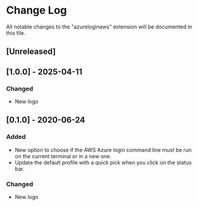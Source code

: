 # Change Log

All notable changes to the "azureloginaws" extension will be documented in this file.

## [Unreleased]

## [1.0.0] - 2025-04-11

### Changed

- New logo

## [0.1.0] - 2020-06-24

### Added

- New option to choose if the AWS Azure login command line must be run on the current terminal or in a new one.
- Update the default profile with a quick pick when you click on the status bar.

### Changed

- New logo
